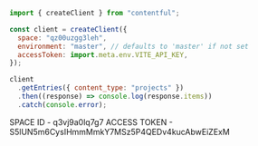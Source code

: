```js
import { createClient } from "contentful";

const client = createClient({
  space: "qz00uzgg3leh",
  environment: "master", // defaults to 'master' if not set
  accessToken: import.meta.env.VITE_API_KEY,
});

client
  .getEntries({ content_type: "projects" })
  .then((response) => console.log(response.items))
  .catch(console.error);
```

SPACE ID - q3vj9a0lq7g7
ACCESS TOKEN - S5lUN5m6CysIHmmMmkY7MSz5P4QEDv4kucAbwEiZExM
